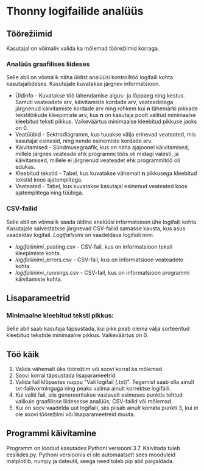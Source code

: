 # Thonny logifailide analüüs

## Töörežiimid ##

Kasutajal on võimalik valida ka mõlemad töörežiimid korraga.

### Analüüs graafilises liideses ###
Selle abil on võimalik näha üldist analüüsi kontrolltöö logifaili kohta kasutajaliideses.
Kasutajale kuvatakse järgnev informatsioon.
* Üldinfo - Kuvatakse töö lahendamise algus- ja lõppaeg ning kestus. Samuti veateadete arv, käivitamiste kordade arv, veateadetega järgnenud käivitamiste kordade arv ning rohkem kui **n** tähemärki pikkade tekstilõikude kleepimiste arv, kus **n** on kasutaja poolt valitud minimaalse kleebitud teksti pikkus. Vaikeväärtus minimaalse kleebitud pikkuse jaoks on 0.
* Veatüübid - Sektrodiagramm, kus tuuakse välja erinevad veateated, mis kasutajal esinesid, ning nende esinemiste kordade arv.
* Käivitamised - Sündmusegraafik, kus on näha ajajoonel käivitamised, millele järgnes veateade ehk programmi töös oli midagi valesti, ja käivitamised, millele ei järgnenud veateadet ehk programmitöö oli edukas.
* Kleebitud tekstid - Tabel, kus kuvatakse vähemalt **n** pikkusega kleebitud tekstid koos ajatemplitega.
* Veateated - Tabel, kus kuvatakse kasutajal esinenud veateated koos ajatemplitega ning tüübiga.

### CSV-failid ###
Selle abil on võimalik saada üldine analüüsi informatsioon ühe logifaili kohta.
Kasutajale salvestatkse järgnevad CSV-failid samasse kausta, kus asus vaadeldav logifail. *Logifailinimi* on vaadeldava logifaili nimi.
* *logifailinimi*\_pasting.csv - CSV-fail, kus on informatsioon teksti kleepimiste kohta.
* *logifailinimi*\_errors.csv - CSV-fail, kus on informatsioon veateadete kohta.
* *logifailinimi*\_runnings.csv - CSV-fail, kus on informatsioon programmi käivitamiste kohta.

## Lisaparameetrid ##

### Minimaalne kleebitud teksti pikkus: ### 
Selle abil saab kasutaja täpsustada, kui pikk peab olema välja sorteeritud kleebitud tekstide minimaalne pikkus. Vaikeväärtus on 0.


## Töö käik ##

1. Valida vähemalt üks töörežiim või soovi korral ka mõlemad.
2. Soovi korral täpsustada lisaparameetrid.
3. Valida fail klõpastes nuppu "Vali logifail (.txt)". Tegemist saab olla ainult txt-failivorminguga ning peaks valima ainult korrektse logifaili.
4. Kui valiti fail, siis genereeritakse vastavalt esimeses punktis tehtud valikule graafilisse liidesesse analüüs, CSV-failid või mõlemad.
5. Kui on soov vaadelda uut logifaili, siis piisab ainult korrata punkti 3, kui ei ole soovi töörežiimi või lisaparameetreid muuta.

## Programmi käivitamine ##

Programm on loodud kasutades Pythoni versiooni 3.7. Käivitada tuleb eesliides.py. Pythoni versioonis ei ole automaatselt sees mooduleid matplotlib, numpy ja dateutil, seega need tuleb pip abil paigaldada.
